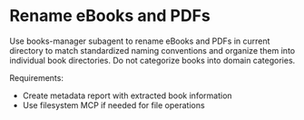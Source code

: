 # Rename eBooks and PDFs

Use books-manager subagent to rename eBooks and PDFs in current directory to match standardized naming conventions and organize them into individual book directories. Do not categorize books into domain categories.

Requirements:

- Create metadata report with extracted book information
- Use filesystem MCP if needed for file operations
